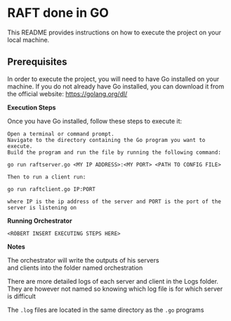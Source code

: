 # RAFT done in GO

This README provides instructions on how to execute the project on your local machine.
## Prerequisites

In order to execute the project, you will need to have Go installed on your machine. If you do not already have Go installed, you can download it from the official website: https://golang.org/dl/

**Execution Steps**

Once you have Go installed, follow these steps to execute it:

    Open a terminal or command prompt.
    Navigate to the directory containing the Go program you want to execute.
    Build the program and run the file by running the following command:

    go run raftserver.go <MY IP ADDRESS>:<MY PORT> <PATH TO CONFIG FILE>

    Then to run a client run:
    
    go run raftclient.go IP:PORT

    where IP is the ip address of the server and PORT is the port of the server is listening on

**Running Orchestrator**

    <RÓBERT INSERT EXECUTING STEPS HERE>

**Notes**

The orchestrator will write the outputs of his servers <br>
and clients into the folder named orchestration

There are more detailed logs of each server and client in the Logs folder.<br>
They are however not named so knowing which log file is for which server is difficult

The ```.log``` files are located in the same directory as the ```.go``` programs

